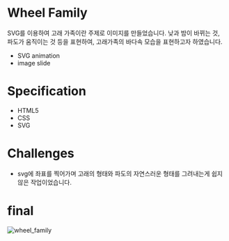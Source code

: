# Wheel Family
SVG를 이용하여 고래 가족이란 주제로 이미지를 만들었습니다.
낮과 밤이 바뀌는 것, 파도가 움직이는 것 등을 표현하여, 고래가족의 바다속 모습을 표현하고자 하였습니다.

- SVG animation
- image slide

# Specification

* HTML5
* CSS
* SVG

# Challenges
* svg에 좌표를 찍어가며 고래의 형태와 파도의 자연스러운 형태를 그려내는게 쉽지 않은 작업이었습니다.

# final
![wheel_family](https://user-images.githubusercontent.com/48269687/195747499-596b02c7-1be2-44c1-99cd-c084987cb86c.gif)
